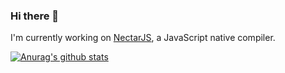 ### Hi there 👋

I'm currently working on [NectarJS](https://github.com/nectarjs/nectarjs), a JavaScript native compiler.

[![Anurag's github stats](https://github-readme-stats.vercel.app/api?username=adrien-thierry&show_icons=true&theme=dark)](https://github.com/adrien-thierry)
